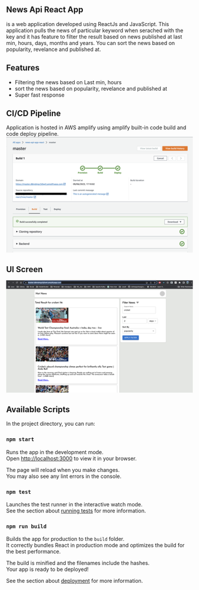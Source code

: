 ## News Api React App

is a web application developed using ReactJs and JavaScript. This application pulls the news of particular keyword when serached with the key and it has feature to filter the result based on news published at last min, hours, days, months and years. You can sort the news based on popularity, revelance and published at.


## Features
- Filtering the news based on Last min, hours
- sort the news based on popularity, revelance and published at
- Super fast response


## CI/CD Pipeline

Application is hosted in AWS amplify using amplify built-in code build and code deploy pipeline. 
![App Screenshot](https://github.com/nischal-jadhav123/news-api-app-react/blob/master/public/screenshots/Screenshot%202023-06-09%20at%205.13.02%20PM.png?raw=true)




## UI Screen
![App Screenshot](https://github.com/nischal-jadhav123/news-api-app-react/blob/master/public/screenshots/Screenshot%202023-06-09%20at%205.12.39%20PM.png?raw=true)


## Available Scripts

In the project directory, you can run:

### `npm start`

Runs the app in the development mode.\
Open [http://localhost:3000](http://localhost:3000) to view it in your browser.

The page will reload when you make changes.\
You may also see any lint errors in the console.

### `npm test`

Launches the test runner in the interactive watch mode.\
See the section about [running tests](https://facebook.github.io/create-react-app/docs/running-tests) for more information.

### `npm run build`

Builds the app for production to the `build` folder.\
It correctly bundles React in production mode and optimizes the build for the best performance.

The build is minified and the filenames include the hashes.\
Your app is ready to be deployed!

See the section about [deployment](https://facebook.github.io/create-react-app/docs/deployment) for more information.



